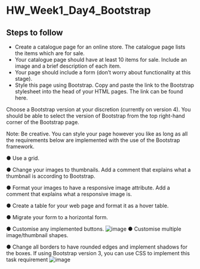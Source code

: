 # HW_Week1_Day4_Bootstrap

## Steps to follow

* Create a catalogue page for an online store. The catalogue page lists the items which are for sale.
*	Your catalogue page should have at least 10 items for sale. Include an image and a brief description of each item.
* Your page should include a form (don’t worry about functionality at this stage).
* Style this page using Bootstrap. Copy and paste the link to the Bootstrap stylesheet into the head of your HTML pages. The link can be found here.

Choose a Bootstrap version at your discretion (currently on version 4). You should be able to select the version of Bootstrap from the top right-hand corner of the Bootstrap page.

Note: Be creative. You can style your page however you like as long as all the requirements below are implemented with the use of the Bootstrap framework.

●	Use a grid.

●	Change your images to thumbnails. Add a comment that explains what a thumbnail is according to Bootstrap.

●	Format your images to have a responsive image attribute. Add a comment that explains what a responsive image is.

●	Create a table for your web page and format it as a hover table.

●	Migrate your form to a horizontal form.

●	Customise any implemented buttons.
![image](https://user-images.githubusercontent.com/91540886/136055782-327e1021-a489-40bb-a29c-ed5025c79778.png)
●	Customise multiple image/thumbnail shapes.

●	Change all borders to have rounded edges and implement shadows for the boxes. If using Bootstrap version 3, you can use CSS to implement this task requirement
![image](https://user-images.githubusercontent.com/91540886/136055934-cf115082-92bc-4a9c-9668-294fb1b6e3c9.png)
